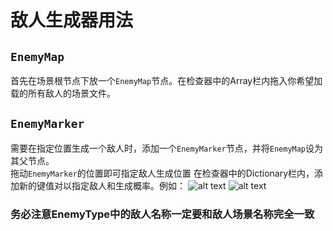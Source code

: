 # 敌人生成器用法

## `EnemyMap`
首先在场景根节点下放一个`EnemyMap`节点。在检查器中的Array栏内拖入你希望加载的所有敌人的场景文件。

## `EnemyMarker`
需要在指定位置生成一个敌人时，添加一个`EnemyMarker`节点，并将`EnemyMap`设为其父节点。  
拖动`EnemyMarker`的位置即可指定敌人生成位置
在检查器中的Dictionary栏内，添加新的键值对以指定敌人和生成概率。例如：
![alt text](doc/image.png)
![alt text](doc/image2.png)
### **务必注意EnemyType中的敌人名称一定要和敌人场景名称完全一致**